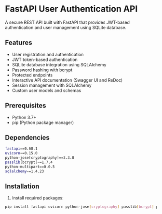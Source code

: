 # FastAPI User Authentication API

A secure REST API built with FastAPI that provides JWT-based authentication and user management using SQLite database.

## Features

- User registration and authentication
- JWT token-based authentication
- SQLite database integration using SQLAlchemy
- Password hashing with bcrypt
- Protected endpoints
- Interactive API documentation (Swagger UI and ReDoc)
- Session management with SQLAlchemy
- Custom user models and schemas

## Prerequisites

- Python 3.7+
- pip (Python package manager)

## Dependencies

```bash
fastapi==0.68.1
uvicorn==0.15.0
python-jose[cryptography]==3.3.0
passlib[bcrypt]==1.7.4
python-multipart==0.0.5
sqlalchemy==1.4.23
```

## Installation

1. Install required packages:
```bash
pip install fastapi uvicorn python-jose[cryptography] passlib[bcrypt] python-multipart sqlalchemy